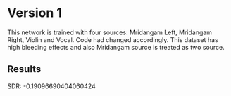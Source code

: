 #  Version 1

This network is trained with four sources: Mridangam Left, Mridangam Right, Violin and Vocal. Code had changed accordingly.
This dataset has high bleeding effects and also Mridangam source is treated as two source.

##  Results 
SDR: -0.19096690404060424
